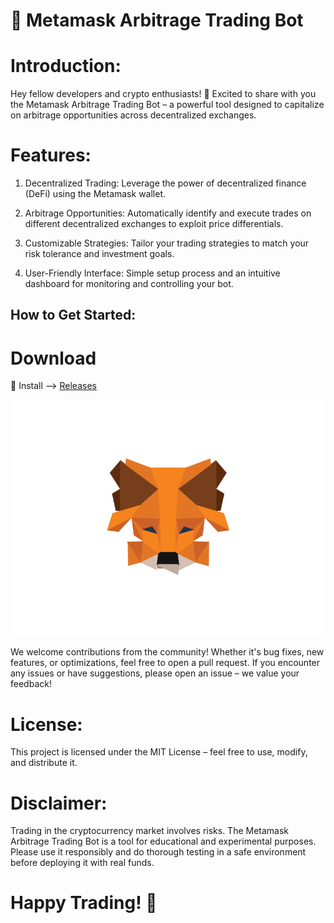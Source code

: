 # 🚀 Metamask Arbitrage Trading Bot

# Introduction:

  Hey fellow developers and crypto enthusiasts! 👋 Excited to share with you the Metamask Arbitrage Trading Bot – a powerful tool designed to capitalize on arbitrage opportunities across decentralized exchanges.

# Features:

1. Decentralized Trading: Leverage the power of decentralized finance (DeFi) using the Metamask wallet.

2. Arbitrage Opportunities: Automatically identify and execute trades on different decentralized exchanges to exploit price differentials.

3. Customizable Strategies: Tailor your trading strategies to match your risk tolerance and investment goals.

4. User-Friendly Interface: Simple setup process and an intuitive dashboard for monitoring and controlling your bot.

## How to Get Started:
# Download

🚀 Install --> [Releases]() 

![Boost Logo](metamask.gif)

We welcome contributions from the community! Whether it's bug fixes, new features, or optimizations, feel free to open a pull request. If you encounter any issues or have suggestions, please open an issue – we value your feedback!

# License:

This project is licensed under the MIT License – feel free to use, modify, and distribute it.

# Disclaimer:

Trading in the cryptocurrency market involves risks. The Metamask Arbitrage Trading Bot is a tool for educational and experimental purposes. Please use it responsibly and do thorough testing in a safe environment before deploying it with real funds.

# Happy Trading! 🚀
